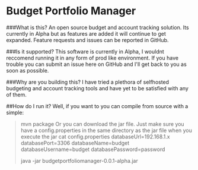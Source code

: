 # Budget Portfolio Manager

###What is this?
An open source budget and account tracking solution. Its currently in Alpha but as features are added it will continue to get expanded. Feature requests and issues can be reported in GitHub.

###Is it supported?
This software is currently in Alpha, I wouldnt reccomend running it in any form of prod like environment. If you have trouble you can submit an issue here on GitHub and I'll get back to you as soon as possible.

###Why are you building this?
I have tried a plethora of selfhosted budgeting and account tracking tools and have yet to be satisfied with any of them.


##How do I run it?
Well, if you want to you can compile from source with a simple:
>mvn package
Or you can download the jar file. Just make sure you have a config.properties in the same directory as the jar file when you execute the jar
>cat config.properties
>databaseUrl=192.168.1.x
>databasePort=3306
>databaseName=budget
>databaseUsername=budget
>databasePassword=password
>
>java -jar budgetportfoliomanager-0.0.1-alpha.jar